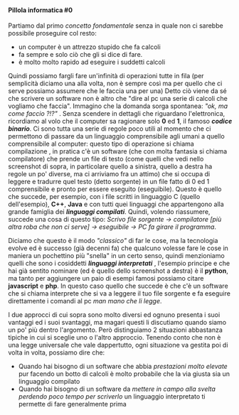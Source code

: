 #### **Pillola informatica #0**

Partiamo dal primo *concetto fondamentale* senza in quale non ci sarebbe possibile proseguire col resto:
- un computer è un attrezzo stupido che fa calcoli
- fa sempre e solo ciò che gli si dice di fare.
- è molto molto rapido ad eseguire i suddetti calcoli

Quindi possiamo fargli fare un'infinità di operazioni tutte in fila (per semplicità diciamo una alla volta, non è sempre così ma per quello che ci serve possiamo assumere che le faccia una per una)
Detto ciò viene da sé che scrivere un software non è altro che "dire al pc una serie di calcoli che vogliamo che faccia". Immagino che la domanda sorga spontanea: *\"ok, ma come faccio ?!?\"* . Senza scendere in dettagli che riguardano l'elettronica, ricordiamo al volo che il computer sa ragionare solo **0** ed **1**, il famoso *__codice binario__*. Ci sono tutta una serie di regole poco utili al momento che ci permettono di passare da un linguaggio comprensibile agli umani a quello comprensibile al computer: questo tipo di operazione si chiama compilazione ,  in pratica c'è un software (che con molta fantasia si chiama compilatore) che prende un file di testo (come quelli che vedi nello screenshot di sopra, in particolare quello a sinistra, quello a destra ha regole un po' diverse, ma ci arriviamo fra un attimo) che si occupa di leggere e tradurre quel testo (detto sorgente) in un file fatto di 0 ed 1 comprensibile e pronto per essere eseguito (eseguibile). Questo è quello che succede, per esempio, con i file scritti in linguaggio C (quello dell'esempio), **C++**, **Java** e con tutti quei linguaggi che appartengono alla grande famiglia dei *__linguaggi compilati__*. Quindi, volendo riassumere, succede una cosa di questo tipo:
*Scrivo file sorgente -> compilatore [più altra roba che non ci serve] -> eseguibile -> PC fa girare il programma*.

Diciamo che questo è il modo *\"classico\"* di far le cose, ma la tecnologia evolve ed è successo (già decenni fa) che qualcuno volesse fare le cose in maniera un pochettino più "snella" in un certo senso, quindi menzioniamo quelli che sono i cosiddetti *__linguaggi interpretati__* , l'esempio principe e che hai già sentito nominare (ed è quello dello screenshot a destra) è il **python**, ma tanto per aggiungere un paio di esempi famosi possiamo citare **javascript** e **php**. In questo caso quello che succede è che c'è un software che si chiama interprete che si va a leggere il tuo file sorgente e fa eseguire direttamente i comandi al pc *man mano che li legge*.

I due approcci di cui sopra sono molto diversi ed ognuno presenta i suoi vantaggi ed i suoi svantaggi, ma magari questi li discutiamo quando siamo un po' più dentro l'argomento. Però distinguiamo 2 situazioni abbastanza tipiche in cui si sceglie uno o l'altro approccio. Tenendo conto che non è una legge universale che vale dappertutto, ogni situazione va gestita poi di volta in volta, possiamo dire che:
- Quando hai bisogno di un software che abbia *prestazioni molto elevate* pur facendo un botto di calcoli è molto probabile che la via giusta sia un linguaggio compilato
- Quando hai bisogno di un software da *mettere in campo alla svelta perdendo poco tempo per scriverlo* un linguaggio interpretato ti permette di fare generalmente prima
